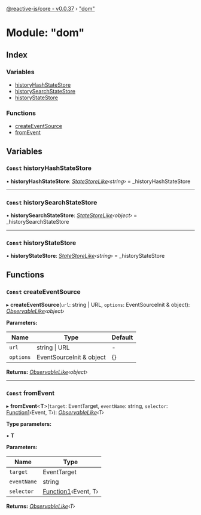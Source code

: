 [@reactive-js/core - v0.0.37](../README.md) › ["dom"](_dom_.md)

# Module: "dom"

## Index

### Variables

* [historyHashStateStore](_dom_.md#const-historyhashstatestore)
* [historySearchStateStore](_dom_.md#const-historysearchstatestore)
* [historyStateStore](_dom_.md#const-historystatestore)

### Functions

* [createEventSource](_dom_.md#const-createeventsource)
* [fromEvent](_dom_.md#const-fromevent)

## Variables

### `Const` historyHashStateStore

• **historyHashStateStore**: *[StateStoreLike](../interfaces/_statestore_.statestorelike.md)‹string›* = _historyHashStateStore

___

### `Const` historySearchStateStore

• **historySearchStateStore**: *[StateStoreLike](../interfaces/_statestore_.statestorelike.md)‹object›* = _historySearchStateStore

___

### `Const` historyStateStore

• **historyStateStore**: *[StateStoreLike](../interfaces/_statestore_.statestorelike.md)‹string›* = _historyStateStore

## Functions

### `Const` createEventSource

▸ **createEventSource**(`url`: string | URL, `options`: EventSourceInit & object): *[ObservableLike](../interfaces/_observable_.observablelike.md)‹object›*

**Parameters:**

Name | Type | Default |
------ | ------ | ------ |
`url` | string &#124; URL | - |
`options` | EventSourceInit & object | {} |

**Returns:** *[ObservableLike](../interfaces/_observable_.observablelike.md)‹object›*

___

### `Const` fromEvent

▸ **fromEvent**<**T**>(`target`: EventTarget, `eventName`: string, `selector`: [Function1](_functions_.md#function1)‹Event, T›): *[ObservableLike](../interfaces/_observable_.observablelike.md)‹T›*

**Type parameters:**

▪ **T**

**Parameters:**

Name | Type |
------ | ------ |
`target` | EventTarget |
`eventName` | string |
`selector` | [Function1](_functions_.md#function1)‹Event, T› |

**Returns:** *[ObservableLike](../interfaces/_observable_.observablelike.md)‹T›*
